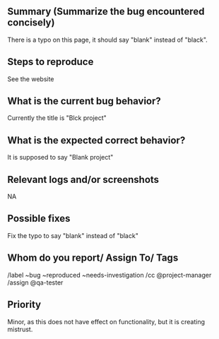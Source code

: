 
## Summary (Summarize the bug encountered concisely)
There is a typo on this page, it should say "blank" instead of "black".

## Steps to reproduce     
 See the website   

## What is the current bug behavior?
Currently the title is "Blck project"   

## What is the expected correct behavior?
It is supposed to say "Blank project"
     
## Relevant logs and/or screenshots
NA      

## Possible fixes
Fix the typo to say "blank" instead of "black"

## Whom do you report/ Assign To/ Tags
 /label ~bug ~reproduced ~needs-investigation 
  /cc @project-manager 
  /assign @qa-tester

## Priority
Minor, as this does not have effect on functionality, but it is creating mistrust.
      
